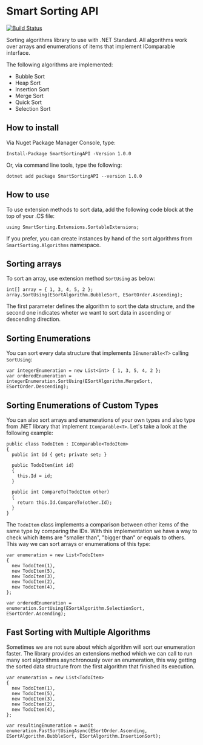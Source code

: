 # Smart Sorting API

[![Build Status](https://travis-ci.org/evgomes/smart-sorting.svg?branch=master)](https://travis-ci.org/evgomes/smart-sorting)

Sorting algorithms library to use with .NET Standard. All algorithms work over arrays and enumerations of items that implement IComparable<T> interface.

The following algorithms are implemented:
  - Bubble Sort
  - Heap Sort
  - Insertion Sort
  - Merge Sort
  - Quick Sort
  - Selection Sort

## How to install

Via Nuget Package Manager Console, type:

```
Install-Package SmartSortingAPI -Version 1.0.0
```

Or, via command line tools, type the following:

```
dotnet add package SmartSortingAPI --version 1.0.0
```

## How to use

To use extension methods to sort data, add the following code block at the top of your .CS file: 

```using SmartSorting.Extensions.SortableExtensions;```

If you prefer, you can create instances by hand of the sort algorithms from ```SmartSorting.Algorithms``` namespace.

## Sorting arrays

To sort an array, use extension method ```SortUsing``` as below:

```
int[] array = { 1, 3, 4, 5, 2 };
array.SortUsing(ESortAlgorithm.BubbleSort, ESortOrder.Ascending);
```

The first parameter defines the algorithm to sort the data structure, and the second one indicates wheter we want to sort data in ascending or descending direction.

## Sorting Enumerations

You can sort every data structure that implements ```IEnumerable<T>``` calling ```SortUsing```:

```
var integerEnumeration = new List<int> { 1, 3, 5, 4, 2 };
var orderedEnumeration = integerEnumeration.SortUsing(ESortAlgorithm.MergeSort, ESortOrder.Descending);
```

## Sorting Enumerations of Custom Types

You can also sort arrays and enumerations of your own types and also type from .NET library that implement  ```IComparable<T>```. Let's take a look at the following example:

```
public class TodoItem : IComparable<TodoItem>
{
  public int Id { get; private set; }

  public TodoItem(int id)
  {
    this.Id = id;
  }
  
  public int CompareTo(TodoItem other)
  {
    return this.Id.CompareTo(other.Id);
  }
}
```

The ```TodoItem``` class implements a comparison between other items of the same type by comparing the IDs. With this implementation we have a way to check which items are "smaller than", "bigger than" or equals to others. This way we can sort arrays or enumerations of this type:

```
var enumeration = new List<TodoItem>
{
  new TodoItem(1),
  new TodoItem(5),
  new TodoItem(3),
  new TodoItem(2),
  new TodoItem(4),
};

var orderedEnumeration = enumeration.SortUsing(ESortAlgorithm.SelectionSort, ESortOrder.Ascending);
```

## Fast Sorting with Multiple Algorithms

Sometimes we are not sure about which algorithm will sort our enumeration faster. The library provides an extensions method which we can call to run many sort algorithms asynchronously over an enumeration, this way getting the sorted data structure from the first algorithm that finished its execution. 

```
var enumeration = new List<TodoItem>
{
  new TodoItem(1),
  new TodoItem(5),
  new TodoItem(3),
  new TodoItem(2),
  new TodoItem(4),
};

var resultingEnumeration = await enumeration.FastSortUsingAsync(ESortOrder.Ascending, ESortAlgorithm.BubbleSort, ESortAlgorithm.InsertionSort);
```